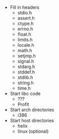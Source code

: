 - Fill in headers
	- stdio.h
	- assert.h
	- ctype.h
	- errno.h
	- float.h
	- limits.h
	- locale.h
	- math.h
	- setjmp.h
	- signal.h
	- stdarg.h
	- stddef.h
	- stdlib.h
	- string.h
	- time.h
- Start libc code
	- ???
	- Profit
- Start arch directories
	- i386
- Start host directories
	- helix
	- linux (optional)
